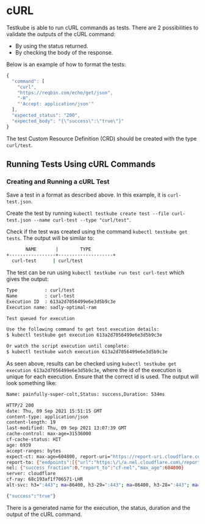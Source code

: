 # cURL

Testkube is able to run cURL commands as tests. There are 2 possibilities to validate the outputs of the cURL command:

- By using the status returned.
- By checking the body of the response.

Below is an example of how to format the tests:

```js
{
  "command": [
    "curl",
    "https://reqbin.com/echo/get/json",
    "-H",
    "'Accept: application/json'"
  ],
  "expected_status": "200",
  "expected_body": "{\"success\":\"true\"}"
}
```

The test Custom Resource Definition (CRD) should be created with the type `curl/test`.

## **Running Tests Using cURL Commands**

### **Creating and Running a cURL Test**

Save a test in a format as described above. In this example, it is `curl-test.json`.

Create the test by running `kubectl testkube create test --file curl-test.json --name curl-test --type "curl/test"`.

Check if the test was created using the command `kubectl testkube get tests`. The output will be similar to:


```bash
       NAME       |        TYPE         
+-----------------+--------------------+
  curl-test      | curl/test  
```

The test can be run using `kubectl testkube run test curl-test` which gives the output:

```bash
Type          : curl/test
Name          : curl-test
Execution ID  : 613a2d7056499e6e3d5b9c3e
Execution name: sadly-optimal-ram

Test queued for execution

Use the following command to get test execution details:
$ kubectl testkube get execution 613a2d7056499e6e3d5b9c3e

Or watch the script execution until complete:
$ kubectl testkube watch execution 613a2d7056499e6e3d5b9c3e
```

As seen above, results can be checked using `kubectl testkube get execution 613a2d7056499e6e3d5b9c3e`, where the id of the execution is unique for each execution. Ensure that the correct id is used. The output will look something like:

```bash
Name: painfully-super-colt,Status: success,Duration: 534ms

HTTP/2 200 
date: Thu, 09 Sep 2021 15:51:15 GMT
content-type: application/json
content-length: 19
last-modified: Thu, 09 Sep 2021 13:07:39 GMT
cache-control: max-age=31536000
cf-cache-status: HIT
age: 6939
accept-ranges: bytes
expect-ct: max-age=604800, report-uri="https://report-uri.cloudflare.com/cdn-cgi/beacon/expect-ct"
report-to: {"endpoints":[{"url":"https:\/\/a.nel.cloudflare.com\/report\/v3?s=OZHPfvLjuVhpklzeGvhs8Ic0w%2FJ1%2BKgMcXeichnmMt9lKxF%2Fkco%2FHD2Z2vWfvInH9IPNuAQpjKu1Roqy8efIhVztIhvBP14Wx4wdBsQhzxUe9znZ%2Fmanwsky5G3Q"}],"group":"cf-nel","max_age":604800}
nel: {"success_fraction":0,"report_to":"cf-nel","max_age":604800}
server: cloudflare
cf-ray: 68c193af1f706571-LHR
alt-svc: h3=":443"; ma=86400, h3-29=":443"; ma=86400, h3-28=":443"; ma=86400, h3-27=":443"; ma=86400

{"success":"true"}
```

There is a generated name for the execution, the status, duration and the output of the cURL command.
